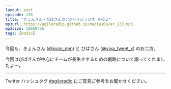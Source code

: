 ```yaml
---
layout: post
episode: 133
title: "きょんさん・びばさんのアジャイルラジオ その２"
mp3url: https://agileradio.github.io/media100/ar_133.mp3
mp3size: 18669755
tags: [Radio]
---
```


今回も、きょんさん ([@kyon_mm](https://twitter.com/kyon_mm)) と びばさん ([@viva_tweet_x](https://twitter.com/viva_tweet_x)) のお二方。

今回はびばさんが中心にチームが長生きするための戦略について語ってくれましたよ～。

---

Twitter ハッシュタグ [#agileradio](https://twitter.com/intent/tweet?hashtags=agileradio) にご意見ご参考をお聞かせください。
